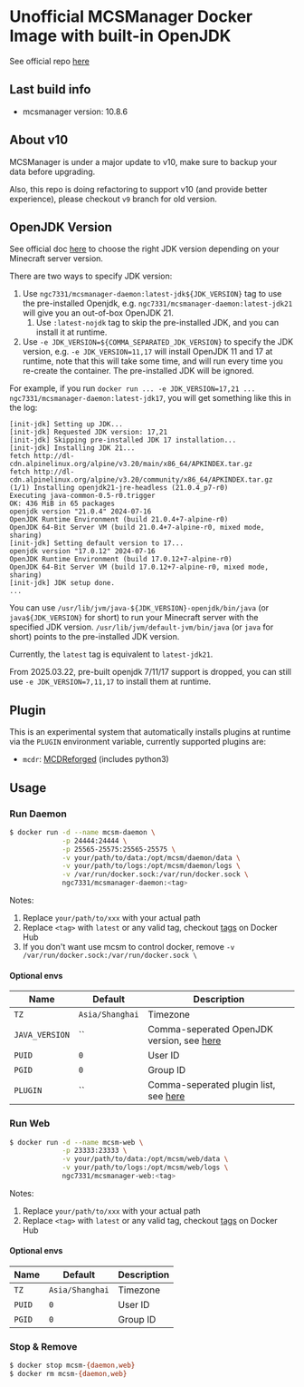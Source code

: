 # Unofficial MCSManager Docker Image with built-in OpenJDK
See official repo [here](https://github.com/MCSManager/MCSManager)

## Last build info
- mcsmanager version: 10.8.6

## About v10
MCSManager is under a major update to v10, make sure to backup your data before upgrading.

Also, this repo is doing refactoring to support v10 (and provide better experience), please checkout `v9` branch for old version.

## OpenJDK Version
See official doc [here](https://docs.mcsmanager.com/setup_package.html#install-java-environment) to choose the right JDK version depending on your Minecraft server version.

There are two ways to specify JDK version:
1. Use `ngc7331/mcsmanager-daemon:latest-jdk${JDK_VERSION}` tag to use the pre-installed Openjdk, e.g. `ngc7331/mcsmanager-daemon:latest-jdk21` will give you an out-of-box OpenJDK 21.
   1. Use `:latest-nojdk` tag to skip the pre-installed JDK, and you can install it at runtime.
2. Use `-e JDK_VERSION=${COMMA_SEPARATED_JDK_VERSION}` to specify the JDK version, e.g. `-e JDK_VERSION=11,17` will install OpenJDK 11 and 17 at runtime, note that this will take some time, and will run every time you re-create the container. The pre-installed JDK will be ignored.

For example, if you run `docker run ... -e JDK_VERSION=17,21 ... ngc7331/mcsmanager-daemon:latest-jdk17`, you will get something like this in the log:
```
[init-jdk] Setting up JDK...
[init-jdk] Requested JDK version: 17,21
[init-jdk] Skipping pre-installed JDK 17 installation...
[init-jdk] Installing JDK 21...
fetch http://dl-cdn.alpinelinux.org/alpine/v3.20/main/x86_64/APKINDEX.tar.gz
fetch http://dl-cdn.alpinelinux.org/alpine/v3.20/community/x86_64/APKINDEX.tar.gz
(1/1) Installing openjdk21-jre-headless (21.0.4_p7-r0)
Executing java-common-0.5-r0.trigger
OK: 436 MiB in 65 packages
openjdk version "21.0.4" 2024-07-16
OpenJDK Runtime Environment (build 21.0.4+7-alpine-r0)
OpenJDK 64-Bit Server VM (build 21.0.4+7-alpine-r0, mixed mode, sharing)
[init-jdk] Setting default version to 17...
openjdk version "17.0.12" 2024-07-16
OpenJDK Runtime Environment (build 17.0.12+7-alpine-r0)
OpenJDK 64-Bit Server VM (build 17.0.12+7-alpine-r0, mixed mode, sharing)
[init-jdk] JDK setup done.
...
```

You can use `/usr/lib/jvm/java-${JDK_VERSION}-openjdk/bin/java` (or `java${JDK_VERSION}` for short) to run your Minecraft server with the specified JDK version. `/usr/lib/jvm/default-jvm/bin/java` (or `java` for short) points to the pre-installed JDK version.

Currently, the `latest` tag is equivalent to `latest-jdk21`.

From 2025.03.22, pre-built openjdk 7/11/17 support is dropped, you can still use `-e JDK_VERSION=7,11,17` to install them at runtime.

## Plugin
This is an experimental system that automatically installs plugins at runtime via the `PLUGIN` environment variable, currently supported plugins are:
- `mcdr`: [MCDReforged](https://github.com/MCDReforged/MCDReforged) (includes python3)

## Usage
### Run Daemon
```bash
$ docker run -d --name mcsm-daemon \
             -p 24444:24444 \
             -p 25565-25575:25565-25575 \
             -v your/path/to/data:/opt/mcsm/daemon/data \
             -v your/path/to/logs:/opt/mcsm/daemon/logs \
             -v /var/run/docker.sock:/var/run/docker.sock \
             ngc7331/mcsmanager-daemon:<tag>
```
Notes:
1. Replace `your/path/to/xxx` with your actual path
2. Replace `<tag>` with `latest` or any valid tag, checkout [tags](https://hub.docker.com/repository/docker/ngc7331/mcsmanager-daemon/tags) on Docker Hub
3. If you don't want use mcsm to control docker, remove `-v /var/run/docker.sock:/var/run/docker.sock \`

#### Optional envs
| Name | Default | Description |
| ---- | ------- | ----------- |
| `TZ` | `Asia/Shanghai` | Timezone |
| `JAVA_VERSION` | `` | Comma-seperated OpenJDK version, see [here](https://docs.mcsmanager.com/setup_package.html#install-java-environment)|
| `PUID` | `0` | User ID |
| `PGID` | `0` | Group ID |
| `PLUGIN` | `` | Comma-seperated plugin list, see [here](#plugin) |

### Run Web
```bash
$ docker run -d --name mcsm-web \
             -p 23333:23333 \
             -v your/path/to/data:/opt/mcsm/web/data \
             -v your/path/to/logs:/opt/mcsm/web/logs \
             ngc7331/mcsmanager-web:<tag>
```
Notes:
1. Replace `your/path/to/xxx` with your actual path
2. Replace `<tag>` with `latest` or any valid tag, checkout [tags](https://hub.docker.com/repository/docker/ngc7331/mcsmanager-web/tags) on Docker Hub

#### Optional envs
| Name | Default | Description |
| ---- | ------- | ----------- |
| `TZ` | `Asia/Shanghai` | Timezone |
| `PUID` | `0` | User ID |
| `PGID` | `0` | Group ID |

### Stop & Remove
```bash
$ docker stop mcsm-{daemon,web}
$ docker rm mcsm-{daemon,web}
```

